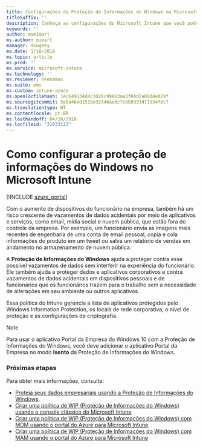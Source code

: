 ```yaml
---
title: Configurações da Proteção de Informações do Windows no Microsoft Intune
titleSuffix: ''
description: Conheça as configurações do Microsoft Intune que você pode usar para gerenciar a Proteção de Informações do Windows.
keywords: ''
author: msmimart
ms.author: mimart
manager: dougeby
ms.date: 1/18/2018
ms.topic: article
ms.prod: ''
ms.service: microsoft-intune
ms.technology: ''
ms.reviewer: heenamac
ms.suite: ems
ms.custom: intune-azure
ms.openlocfilehash: 1ec649134d4c3d28c99863aa3f04d2a89d4e029f
ms.sourcegitcommit: 5eba4bad151be32346aedc7cbb0333d71934f8cf
ms.translationtype: HT
ms.contentlocale: pt-BR
ms.lasthandoff: 04/16/2018
ms.locfileid: "31033123"
---
```

# <a name="how-to-configure-windows-information-protection-in-microsoft-intune"></a>Como configurar a proteção de informações do Windows no Microsoft Intune

[!INCLUDE [azure_portal](./includes/azure_portal.md)]

Com o aumento de dispositivos do funcionário na empresa, também há um risco crescente de vazamentos de dados acidentais por meio de aplicativos e serviços, como email, mídia social e nuvem pública, que estão fora do controle da empresa. Por exemplo, um funcionário envia as imagens mais recentes de engenharia de uma conta de email pessoal, copia e cola informações do produto em um tweet ou salva um relatório de vendas em andamento no armazenamento de nuvem pública.

A **Proteção de Informações do Windows** ajuda a proteger contra esse possível vazamentos de dados sem interferir na experiência do funcionário. Ele também ajuda a proteger dados e aplicativos corporativos e contra vazamentos de dados acidentais em dispositivos pessoais e de funcionários que os funcionários trazem para o trabalho sem a necessidade de alterações em seu ambiente ou outros aplicativos.

Essa política do Intune gerencia a lista de aplicativos protegidos pelo Windows Information Protection, os locais de rede corporativa, o nível de proteção e as configurações de criptografia.

>[!NOTE]
> Para usar o aplicativo Portal da Empresa do Windows 10 com a Proteção de Informações do Windows, você deve adicionar o aplicativo Portal da Empresa no modo **Isento** da Proteção de Informações do Windows. 

### <a name="next-steps"></a>Próximas etapas
Para obter mais informações, consulte:
-  [Proteja seus dados empresariais usando a Proteção de Informações do Windows](https://technet.microsoft.com/itpro/windows/keep-secure/protect-enterprise-data-using-wip).
- [Criar uma política de WIP (Proteção de Informações do Windows) usando o console clássico do Microsoft Intune](https://docs.microsoft.com/windows/threat-protection/windows-information-protection/create-wip-policy-using-intune)
- [Criar uma política de WIP (Proteção de Informações do Windows) com MDM usando o portal do Azure para Microsoft Intune](https://docs.microsoft.com/windows/threat-protection/windows-information-protection/create-wip-policy-using-intune-azure)
- [Criar uma política de WIP (Proteção de Informações do Windows) com MAM usando o portal do Azure para Microsoft Intune](https://docs.microsoft.com/windows/threat-protection/windows-information-protection/create-wip-policy-using-mam-intune-azure)
